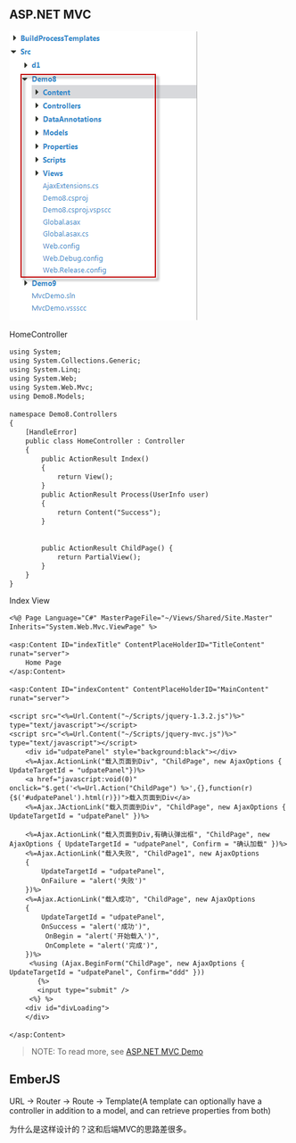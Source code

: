 ##	ASP.NET MVC

![ASP.NET MVC DEMO](./asp_net_mvc_demo.png)

HomeController

	using System;
	using System.Collections.Generic;
	using System.Linq;
	using System.Web;
	using System.Web.Mvc;
	using Demo8.Models;
	
	namespace Demo8.Controllers
	{
	    [HandleError]
	    public class HomeController : Controller
	    {
	        public ActionResult Index()
	        {
	            return View();
	        }
	        public ActionResult Process(UserInfo user)
	        {
	            return Content("Success");
	        }
	 
	        
	        public ActionResult ChildPage() {
	            return PartialView();
	        }
	    }
	}

Index View

	<%@ Page Language="C#" MasterPageFile="~/Views/Shared/Site.Master" Inherits="System.Web.Mvc.ViewPage" %>
	
	<asp:Content ID="indexTitle" ContentPlaceHolderID="TitleContent" runat="server">
	    Home Page
	</asp:Content>
	
	<asp:Content ID="indexContent" ContentPlaceHolderID="MainContent" runat="server">
	
	<script src="<%=Url.Content("~/Scripts/jquery-1.3.2.js")%>" type="text/javascript"></script>
	<script src="<%=Url.Content("~/Scripts/jquery-mvc.js")%>" type="text/javascript"></script>
	    <div id="udpatePanel" style="background:black"></div>
	    <%=Ajax.ActionLink("载入页面到Div", "ChildPage", new AjaxOptions { UpdateTargetId = "udpatePanel"})%>
	    <a href="javascript:void(0)" onclick="$.get('<%=Url.Action("ChildPage") %>',{},function(r){$('#udpatePanel').html(r)})">载入页面到Div</a>
	    <%=Ajax.JActionLink("载入页面到Div", "ChildPage", new AjaxOptions { UpdateTargetId = "udpatePanel" })%>
	
	    <%=Ajax.ActionLink("载入页面到Div,有确认弹出框", "ChildPage", new AjaxOptions { UpdateTargetId = "udpatePanel", Confirm = "确认加载" })%>
	    <%=Ajax.ActionLink("载入失败", "ChildPage1", new AjaxOptions
		{
		    UpdateTargetId = "udpatePanel",
		    OnFailure = "alert('失败')"
		})%>
	    <%=Ajax.ActionLink("载入成功", "ChildPage", new AjaxOptions
		{
		    UpdateTargetId = "udpatePanel",
		    OnSuccess = "alert('成功')",
		     OnBegin = "alert('开始载入')",
		     OnComplete = "alert('完成')",    
		})%>
		 <%using (Ajax.BeginForm("ChildPage", new AjaxOptions { UpdateTargetId = "udpatePanel", Confirm="ddd" }))
		   {%>
		   <input type="submit" />
		 <%} %>
	    <div id="divLoading">
	    </div>
	
	</asp:Content>

>NOTE: To read more, see [ASP.NET MVC Demo](http://aspnetmvcdemo.codeplex.com/)

##	EmberJS

URL -> Router -> Route -> Template(A template can optionally have a controller in addition to a model, and can retrieve properties from both)

为什么是这样设计的？这和后端MVC的思路差很多。